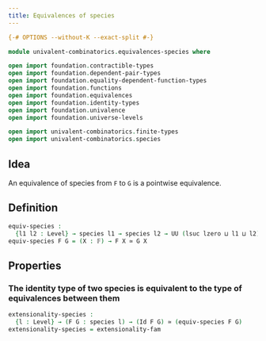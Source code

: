 ```yaml
---
title: Equivalences of species
---
```


```agda
{-# OPTIONS --without-K --exact-split #-}

module univalent-combinatorics.equivalences-species where

open import foundation.contractible-types
open import foundation.dependent-pair-types
open import foundation.equality-dependent-function-types
open import foundation.functions
open import foundation.equivalences
open import foundation.identity-types
open import foundation.univalence
open import foundation.universe-levels

open import univalent-combinatorics.finite-types
open import univalent-combinatorics.species

```

## Idea

An equivalence of species from `F` to `G` is a pointwise equivalence.

## Definition

```agda
equiv-species :
  {l1 l2 : Level} → species l1 → species l2 → UU (lsuc lzero ⊔ l1 ⊔ l2)
equiv-species F G = (X : 𝔽) → F X ≃ G X
```

## Properties

### The identity type of two species is equivalent to the type of equivalences between them

```agda
extensionality-species :
  {l : Level} → (F G : species l) → (Id F G) ≃ (equiv-species F G)  
extensionality-species = extensionality-fam
```
 
